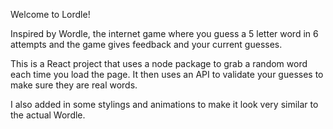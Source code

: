 Welcome to Lordle! 

Inspired by Wordle, the internet game where you guess a 5 letter word  in 6 attempts and the game gives  feedback and your current guesses.

This is a React project that uses a node package to grab a random word each time you load the page. It then uses an API to validate your guesses to make sure they are real words.

I also added in some stylings and animations to make it look very similar to the actual Wordle. 
